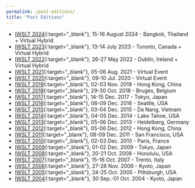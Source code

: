 ```yaml
---
permalink: /past-editions/
title: "Past Editions"
---
```



  * [IWSLT 2024](https://iwslt.org/2024/){:target="_blank"}, 15-16 August 2024 - Bangkok, Thailand + Virtual Hybrid
  * [IWSLT 2023](https://iwslt.org/2023/){:target="_blank"}, 13-14 July 2023 - Toronto, Canada + Virtual Hybrid
  * [IWSLT 2022](https://iwslt.org/2022/){:target="_blank"}, 26-27 May 2022 - Dublin, Ireland + Virtual Hybrid
  * [IWSLT 2021](https://iwslt.org/2021/){:target="_blank"}, 05-06 Aug. 2021 - Virtual Event
  * [IWSLT 2020](http://iwslt2020.ira.uka.de){:target="_blank"}, 09-10 Jul. 2020 - Virtual Event
  * [IWSLT 2019](http://workshop2019.iwslt.org){:target="_blank"}, 02-03 Nov. 2019 - Hong Kong, China
  * [IWSLT 2018](http://workshop2018.iwslt.org){:target="_blank"}, 29-30 Oct. 2018 - Bruges, Belgium
  * [IWSLT 2017](http://workshop2017.iwslt.org){:target="_blank"}, 14-15 Dec. 2017 - Tokyo, Japan
  * [IWSLT 2016](http://workshop2016.iwslt.org){:target="_blank"}, 08-09 Dec. 2016 - Seattle, USA
  * [IWSLT 2015](http://workshop2015.iwslt.org){:target="_blank"}, 03-04 Dec. 2015 - Da Nang, Vietnam
  * [IWSLT 2014](http://workshop2014.iwslt.org){:target="_blank"}, 04-05 Dec. 2014 - Lake Tahoe, USA
  * [IWSLT 2013](http://workshop2013.iwslt.org){:target="_blank"}, 05-06 Dec. 2013 - Heidelberg, Germany
  * [IWSLT 2012](http://hltc.cs.ust.hk/iwslt){:target="_blank"}, 05-06 Dec. 2012 - Hong Kong, China
  * [IWSLT 2011](http://iwslt2011.org){:target="_blank"}, 08-09 Dec. 2011 - San Francisco, USA
  * [IWSLT 2010](http://iwslt2010.fbk.eu){:target="_blank"}, 02-03 Dec. 2010 - Paris, France
  * [IWSLT 2009](http://www2.nict.go.jp/astrec-att/workshop/IWSLT2009){:target="_blank"}, 01-02 Dec. 2009 - Tokyo, Japan
  * [IWSLT 2008](http://www2.nict.go.jp/astrec-att/workshop/IWSLT2008){:target="_blank"}, 20-21 Oct. 2008 - Honolulu, USA
  * [IWSLT 2007](http://iwslt07.fbk.eu){:target="_blank"}, 15-16 Oct. 2007 - Trento, Italy
  * [IWSLT 2006](http://www2.nict.go.jp/astrec-att/workshop/IWSLT2006){:target="_blank"}, 27-28 Nov. 2006 - Kyoto, Japan
  * [IWSLT 2005](https://www.isca-speech.org/archive/iwslt_05){:target="_blank"}, 24-25 Oct. 2005 - Pittsburgh, USA
  * [IWSLT 2004](http://www2.nict.go.jp/astrec-att/workshop/IWSLT2004){:target="_blank"}, 30 Sep.-01 Oct. 2004 - Kyoto, Japan

